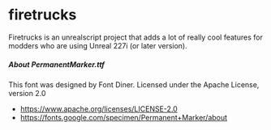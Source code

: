 firetrucks
==========

Firetrucks is an unrealscript project that adds a lot of really cool
features for modders who are using Unreal 227i (or later version).

##### About PermanentMarker.ttf
This font was designed by Font Diner. Licensed under the Apache License, version 2.0
* https://www.apache.org/licenses/LICENSE-2.0
* https://fonts.google.com/specimen/Permanent+Marker/about
